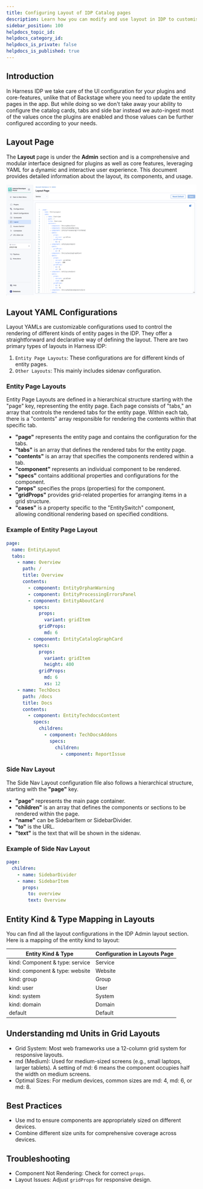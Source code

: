 ```yaml
---
title: Configuring Layout of IDP Catalog pages
description: Learn how you can modify and use layout in IDP to customise your UI.
sidebar_position: 100
helpdocs_topic_id:
helpdocs_category_id:
helpdocs_is_private: false
helpdocs_is_published: true
---
```


## Introduction

In Harness IDP we take care of the UI configuration for your plugins and core-features, unlike that of Backstage where you need to update the entity pages in the app. But while doing so we don't take away your ability to configure the catalog cards, tabs and side bar instead we auto-ingest most of the values once the plugins are enabled and those values can be further configured according to your needs. 

## Layout Page

The **Layout** page is under the **Admin** section and is a comprehensive and modular interface designed for plugins as well as core features, leveraging YAML for a dynamic and interactive user experience. This document provides detailed information about the layout, its components, and usage.

![](./static/layout-page.png)

## Layout YAML Configurations

Layout YAMLs are customizable configurations used to control the rendering of different kinds of entity pages in the IDP. They offer a straightforward and declarative way of defining the layout. There are two primary types of layouts in Harness IDP:

1. `Entity Page Layouts`: These configurations are for different kinds of entity pages.
2. `Other Layouts`: This mainly includes sidenav configuration.

### Entity Page Layouts
Entity Page Layouts are defined in a hierarchical structure starting with the "page" key, representing the entity page. Each page consists of "tabs," an array that controls the rendered tabs for the entity page. Within each tab, there is a "contents" array responsible for rendering the contents within that specific tab.

- **"page"** represents the entity page and contains the configuration for the tabs.
- **"tabs"** is an array that defines the rendered tabs for the entity page.
- **"contents"** is an array that specifies the components rendered within a tab.
- **"component"** represents an individual component to be rendered.
- **"specs"** contains additional properties and configurations for the component.
- **"props"** specifies the props (properties) for the component.
- **"gridProps"** provides grid-related properties for arranging items in a grid structure.
- **"cases"** is a property specific to the "EntitySwitch" component, allowing conditional rendering based on specified conditions.

### Example of Entity Page Layout

```YAML
page:
  name: EntityLayout
  tabs:
    - name: Overview
      path: /
      title: Overview
      contents:
        - component: EntityOrphanWarning
        - component: EntityProcessingErrorsPanel
        - component: EntityAboutCard
          specs:
            props:
              variant: gridItem
            gridProps:
              md: 6
        - component: EntityCatalogGraphCard
          specs:
            props:
              variant: gridItem
              height: 400
            gridProps:
              md: 6
              xs: 12
    - name: TechDocs
      path: /docs
      title: Docs
      contents:
        - component: EntityTechdocsContent
          specs:
            children:
              - component: TechDocsAddons
                specs:
                  children:
                    - component: ReportIssue
```
### Side Nav Layout

The Side Nav Layout configuration file also follows a hierarchical structure, starting with the **"page"** key.

- **"page"** represents the main page container.
- **"children"** is an array that defines the components or sections to be rendered within the page.
- **"name"** can be SidebarItem or SidebarDivider.
- **"to"** is the URL.
- **"text"** is the text that will be shown in the sidenav.

### Example of Side Nav Layout

```YAML
page:
  children:
    - name: SidebarDivider
    - name: SidebarItem
      props:
        to: overview
        text: Overview
```
## Entity Kind & Type Mapping in Layouts

You can find all the layout configurations in the IDP Admin layout section. Here is a mapping of the entity kind to layout:


|     **Entity Kind & Type**        |     **Configuration in Layouts Page**     |
| --------------------------------- | ----------------------------------------- |
| kind: Component & type: service   | Service                                   |
| kind: component & type: website   | Website                                   |
| kind: group                       | Group                                     |
| kind: user                        | User                                      |
| kind: system                      | System                                    |
| kind: domain                      | Domain                                    |
| default                           | Default                                   |

## Understanding md Units in Grid Layouts
- Grid System: Most web frameworks use a 12-column grid system for responsive layouts.
- md (Medium): Used for medium-sized screens (e.g., small laptops, larger tablets). A setting of md: 6 means the component occupies half the width on medium screens.
- Optimal Sizes: For medium devices, common sizes are md: 4, md: 6, or md: 8. 

## Best Practices
- Use md to ensure components are appropriately sized on different devices.
- Combine different size units for comprehensive coverage across devices.

## Troubleshooting
- Component Not Rendering: Check for correct `props`.
- Layout Issues: Adjust `gridProps` for responsive design.
